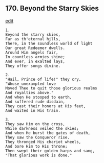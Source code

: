 
## 170.  Beyond the Starry Skies
[edit](https://docs.google.com/document/d/1CyyY_bWEk5RJ4iTGqZJxnmRj9Un3w-Q2/edit?mode=html)




    1.
    Beyond the starry skies, 
    Far as th'eternal hills, 
    There, in the soundless world of light 
    Our great Redeemer dwells. 
    Around Him angels fair, 
    In countless armies shine; 
    And ever, in exalted lays, 
    They offer songs divine. 

    2.
    "Hail, Prince of life!" they cry, 
    "Whose unexampled love 
    Moved Thee to quit those glorious realms 
    And royalties above." 
    And when He stooped to earth, 
    And suffered rude disdain, 
    They cast their honors at His feet, 
    And waited in His train. 

    3.
    They saw Him on the cross, 
    While darkness veiled the skies; 
    And when He burst the gates of death, 
    They saw the Conqueror rise. 
    They thronged His chariot wheels, 
    And bore Him to His throne; 
    Then swept their golden harps and sang, 
    "That glorious work is done."
